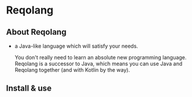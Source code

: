 # Reqolang

## About Reqolang

- a Java-like language which will satisfy your needs.

  You don't really need to learn an absolute new programming language. Reqolang is a successor to Java, which means you can use Java and Reqolang together (and with Kotlin by the way).
  
## Install & use
  
```

```
